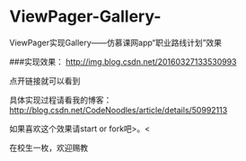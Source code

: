 # ViewPager-Gallery-
ViewPager实现Gallery——仿慕课网app“职业路线计划”效果 

###实现效果：
http://img.blog.csdn.net/20160327133530993

点开链接就可以看到

具体实现过程请看我的博客：
http://blog.csdn.net/CodeNoodles/article/details/50992113

如果喜欢这个效果请start or fork吧>。<

在校生一枚，欢迎赐教
